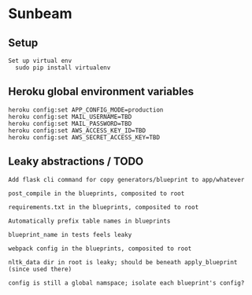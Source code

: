 # Sunbeam

## Setup

    Set up virtual env
      sudo pip install virtualenv

## Heroku global environment variables

    heroku config:set APP_CONFIG_MODE=production
    heroku config:set MAIL_USERNAME=TBD
    heroku config:set MAIL_PASSWORD=TBD
    heroku config:set AWS_ACCESS_KEY_ID=TBD
    heroku config:set AWS_SECRET_ACCESS_KEY=TBD


## Leaky abstractions / TODO

    Add flask cli command for copy generators/blueprint to app/whatever

    post_compile in the blueprints, composited to root

    requirements.txt in the blueprints, composited to root

    Automatically prefix table names in blueprints

    blueprint_name in tests feels leaky

    webpack config in the blueprints, composited to root

    nltk_data dir in root is leaky; should be beneath apply_blueprint (since used there)

    config is still a global namspace; isolate each blueprint's config?
